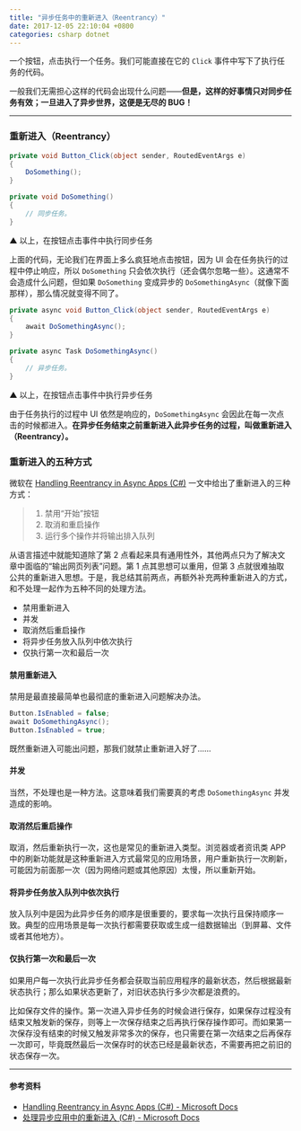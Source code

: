 ```yaml
---
title: "异步任务中的重新进入（Reentrancy）"
date: 2017-12-05 22:10:04 +0800
categories: csharp dotnet
---
```


一个按钮，点击执行一个任务。我们可能直接在它的 `Click` 事件中写下了执行任务的代码。

一般我们无需担心这样的代码会出现什么问题——**但是，这样的好事情只对同步任务有效；一旦进入了异步世界，这便是无尽的 BUG！**

---

<p id="toc"></p>

### 重新进入（Reentrancy）

```csharp
private void Button_Click(object sender, RoutedEventArgs e)
{
    DoSomething();
}

private void DoSomething()
{
    // 同步任务。
}
```

▲ 以上，在按钮点击事件中执行同步任务

上面的代码，无论我们在界面上多么疯狂地点击按钮，因为 UI 会在任务执行的过程中停止响应，所以 `DoSomething` 只会依次执行（还会偶尔忽略一些）。这通常不会造成什么问题，但如果 `DoSomething` 变成异步的 `DoSomethingAsync`（就像下面那样），那么情况就变得不同了。

```csharp
private async void Button_Click(object sender, RoutedEventArgs e)
{
    await DoSomethingAsync();
}

private async Task DoSomethingAsync()
{
    // 异步任务。
}
```

▲ 以上，在按钮点击事件中执行异步任务

由于任务执行的过程中 UI 依然是响应的，`DoSomethingAsync` 会因此在每一次点击的时候都进入。**在异步任务结束之前重新进入此异步任务的过程，叫做重新进入（Reentrancy）。**

### 重新进入的五种方式

微软在 [Handling Reentrancy in Async Apps (C#)](https://docs.microsoft.com/en-us/dotnet/csharp/programming-guide/concepts/async/handling-reentrancy-in-async-apps) 一文中给出了重新进入的三种方式：

> 1. 禁用“开始”按钮
> 1. 取消和重启操作
> 1. 运行多个操作并将输出排入队列

从语言描述中就能知道除了第 2 点看起来具有通用性外，其他两点只为了解决文章中面临的“输出网页列表”问题。第 1 点其思想可以重用，但第 3 点就很难抽取公共的重新进入思想。于是，我总结其前两点，再额外补充两种重新进入的方式，和不处理一起作为五种不同的处理方法。

- 禁用重新进入
- 并发
- 取消然后重启操作
- 将异步任务放入队列中依次执行
- 仅执行第一次和最后一次

#### 禁用重新进入

禁用是最直接最简单也最彻底的重新进入问题解决办法。

```csharp
Button.IsEnabled = false;
await DoSomethingAsync();
Button.IsEnabled = true;
```

既然重新进入可能出问题，那我们就禁止重新进入好了……

#### 并发

当然，不处理也是一种方法。这意味着我们需要真的考虑 `DoSomethingAsync` 并发造成的影响。

#### 取消然后重启操作

取消，然后重新执行一次，这也是常见的重新进入类型。浏览器或者资讯类 APP 中的刷新功能就是这种重新进入方式最常见的应用场景，用户重新执行一次刷新，可能因为前面那一次（因为网络问题或其他原因）太慢，所以重新开始。

#### 将异步任务放入队列中依次执行

放入队列中是因为此异步任务的顺序是很重要的，要求每一次执行且保持顺序一致。典型的应用场景是每一次执行都需要获取或生成一组数据输出（到屏幕、文件或者其他地方）。

#### 仅执行第一次和最后一次

如果用户每一次执行此异步任务都会获取当前应用程序的最新状态，然后根据最新状态执行；那么如果状态更新了，对旧状态执行多少次都是浪费的。

比如保存文件的操作。第一次进入异步任务的时候会进行保存，如果保存过程没有结束又触发新的保存，则等上一次保存结束之后再执行保存操作即可。而如果第一次保存没有结束的时候又触发非常多次的保存，也只需要在第一次结束之后再保存一次即可，毕竟既然最后一次保存时的状态已经是最新状态，不需要再把之前旧的状态保存一次。

---

#### 参考资料

- [Handling Reentrancy in Async Apps (C#) - Microsoft Docs](https://docs.microsoft.com/en-us/dotnet/csharp/programming-guide/concepts/async/handling-reentrancy-in-async-apps)
- [处理异步应用中的重新进入 (C#) - Microsoft Docs](https://docs.microsoft.com/zh-cn/dotnet/csharp/programming-guide/concepts/async/handling-reentrancy-in-async-apps)
